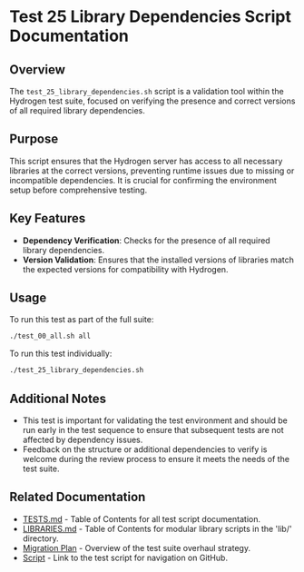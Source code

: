 # Test 25 Library Dependencies Script Documentation

## Overview

The `test_25_library_dependencies.sh` script is a validation tool within the Hydrogen test suite, focused on verifying the presence and correct versions of all required library dependencies.

## Purpose

This script ensures that the Hydrogen server has access to all necessary libraries at the correct versions, preventing runtime issues due to missing or incompatible dependencies. It is crucial for confirming the environment setup before comprehensive testing.

## Key Features

- **Dependency Verification**: Checks for the presence of all required library dependencies.
- **Version Validation**: Ensures that the installed versions of libraries match the expected versions for compatibility with Hydrogen.

## Usage

To run this test as part of the full suite:

```bash
./test_00_all.sh all
```

To run this test individually:

```bash
./test_25_library_dependencies.sh
```

## Additional Notes

- This test is important for validating the test environment and should be run early in the test sequence to ensure that subsequent tests are not affected by dependency issues.
- Feedback on the structure or additional dependencies to verify is welcome during the review process to ensure it meets the needs of the test suite.

## Related Documentation

- [TESTS.md](TESTS.md) - Table of Contents for all test script documentation.
- [LIBRARIES.md](LIBRARIES.md) - Table of Contents for modular library scripts in the 'lib/' directory.
- [Migration Plan](Migration_Plan.md) - Overview of the test suite overhaul strategy.
- [Script](../test_25_library_dependencies.sh) - Link to the test script for navigation on GitHub.
